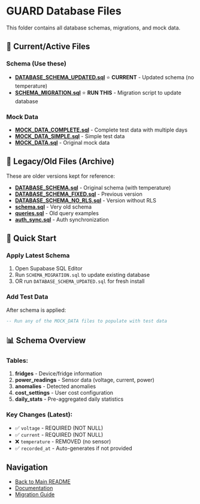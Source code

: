 # GUARD Database Files

This folder contains all database schemas, migrations, and mock data.

## 🎯 Current/Active Files

### **Schema (Use these)**

- **[DATABASE_SCHEMA_UPDATED.sql](DATABASE_SCHEMA_UPDATED.sql)** ⭐ **CURRENT** - Updated schema (no temperature)
- **[SCHEMA_MIGRATION.sql](SCHEMA_MIGRATION.sql)** ⭐ **RUN THIS** - Migration script to update database

### **Mock Data**

- **[MOCK_DATA_COMPLETE.sql](MOCK_DATA_COMPLETE.sql)** - Complete test data with multiple days
- **[MOCK_DATA_SIMPLE.sql](MOCK_DATA_SIMPLE.sql)** - Simple test data
- **[MOCK_DATA.sql](MOCK_DATA.sql)** - Original mock data

## 📜 Legacy/Old Files (Archive)

These are older versions kept for reference:

- **[DATABASE_SCHEMA.sql](DATABASE_SCHEMA.sql)** - Original schema (with temperature)
- **[DATABASE_SCHEMA_FIXED.sql](DATABASE_SCHEMA_FIXED.sql)** - Previous version
- **[DATABASE_SCHEMA_NO_RLS.sql](DATABASE_SCHEMA_NO_RLS.sql)** - Version without RLS
- **[schema.sql](schema.sql)** - Very old schema
- **[queries.sql](queries.sql)** - Old query examples
- **[auth_sync.sql](auth_sync.sql)** - Auth synchronization

## 🚀 Quick Start

### Apply Latest Schema

1. Open Supabase SQL Editor
2. Run `SCHEMA_MIGRATION.sql` to update existing database
3. OR run `DATABASE_SCHEMA_UPDATED.sql` for fresh install

### Add Test Data

After schema is applied:
```sql
-- Run any of the MOCK_DATA files to populate with test data
```

## 📊 Schema Overview

### Tables:
1. **fridges** - Device/fridge information
2. **power_readings** - Sensor data (voltage, current, power)
3. **anomalies** - Detected anomalies
4. **cost_settings** - User cost configuration
5. **daily_stats** - Pre-aggregated daily statistics

### Key Changes (Latest):
- ✅ `voltage` - REQUIRED (NOT NULL)
- ✅ `current` - REQUIRED (NOT NULL)
- ❌ `temperature` - REMOVED (no sensor)
- ✅ `recorded_at` - Auto-generates if not provided

## Navigation

- [Back to Main README](../README.md)
- [Documentation](../docs/)
- [Migration Guide](../docs/APPLY_SCHEMA_CHANGES.md)
